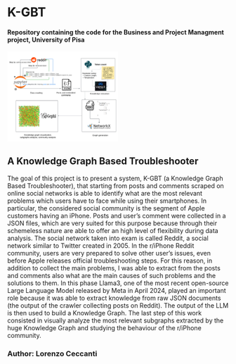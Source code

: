 # K-GBT
#### Repository containing the code for the Business and Project Managment project, University of Pisa

<img style='height: 50%; width: 50%; object-fit: contain' src="architecture.png">

## A Knowledge Graph Based Troubleshooter
The goal of this project is to present a system, K-GBT (a Knowledge Graph Based Troubleshooter),
that starting from posts and comments scraped on online social networks is able to identify
what are the most relevant problems which users have to face while using their smartphones.
In particular, the considered social community is the segment of Apple customers having
an iPhone. Posts and user’s comment were collected in a JSON files, which are very suited
for this purpose because through their schemeless nature are able to offer an high level of
flexibility during data analysis. The social network taken into exam is called Reddit, a social
network similar to Twitter created in 2005.
In the r/iPhone Reddit community, users are very prepared to solve other user’s issues, even
before Apple releases official troubleshooting steps. For this reason, in addition to collect the
main problems, I was able to extract from the posts and comments also what are the main
causes of such problems and the solutions to them. In this phase Llama3, one of the most
recent open-source Large Language Model released by Meta in April 2024, played an important
role because it was able to extract knowledge from raw JSON documents (the output of the
crawler collecting posts on Reddit). The output of the LLM is then used to build a Knowledge
Graph.
The last step of this work consisted in visually analyze the most relevant subgraphs extracted
by the huge Knowledge Graph and studying the behaviour of the r/iPhone community.


### Author: Lorenzo Ceccanti
